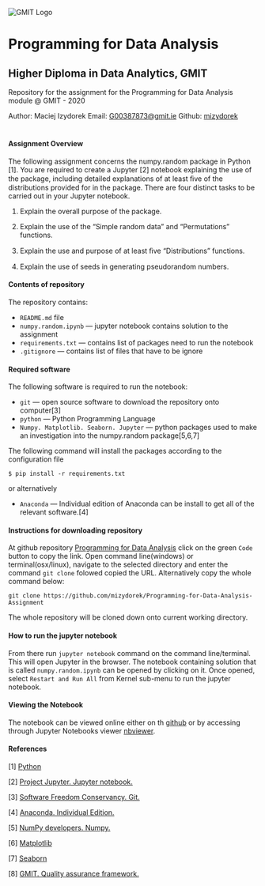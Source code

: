 
![GMIT Logo](http://password.gmit.ie/images/logo.png "GMIT Logos")
# Programming for Data Analysis

## Higher Diploma in Data Analytics, GMIT

Repository for the assignment for the Programming for Data Analysis module @ GMIT - 2020

Author: Maciej Izydorek Email: G00387873@gmit.ie Github: [mizydorek](https://github.com/mizydorek)

#

#### Assignment Overview

The following assignment concerns the numpy.random package in Python [1]. You are required to create a Jupyter [2] notebook explaining the use of the package, including detailed explanations of at least ﬁve of the distributions provided for in the package. There are four distinct tasks to be carried out in your Jupyter notebook. 

1. Explain the overall purpose of the package.

2. Explain the use of the “Simple random data” and “Permutations” functions. 

3. Explain the use and purpose of at least ﬁve “Distributions” functions. 

4. Explain the use of seeds in generating pseudorandom numbers.

#### Contents of repository

The repository contains:

* `README.md` file
* `numpy.random.ipynb` — jupyter notebook contains solution to the assignment
* `requirements.txt` — contains list of packages need to run the notebook
* `.gitignore` — contains list of files that have to be ignore

#### Required software

The following software is required to run the notebook:

* `git` — open source software to download the repository onto computer[3]
* `python` — Python Programming Language
* `Numpy. Matplotlib. Seaborn. Jupyter` — python packages used to make an investigation into the numpy.random package[5,6,7] 

The following command will install the packages according to the configuration file

```
$ pip install -r requirements.txt
```

or alternatively 

* `Anaconda` — Individual edition of Anaconda can be install to get all of the relevant software.[4]

#### Instructions for downloading repository

At github repository [Programming for Data Analysis](https://github.com/mizydorek/Programming-for-Data-Analysis-Assignment) click on the green `Code` button to copy the link. Open command line(windows) or terminal(osx/linux), navigate to the selected directory and enter the command `git clone` folowed copied the URL. Alternatively copy the whole command below:

```
git clone https://github.com/mizydorek/Programming-for-Data-Analysis-Assignment
```

The whole repository will be cloned down onto current working directory.

#### How to run the jupyter notebook

From there run `jupyter notebook` command on the command line/terminal. This will open Jupyter in the browser. The notebook containing solution that is called `numpy.random.ipynb` can be opened by clicking on it.
Once opened, select `Restart and Run All` from Kernel sub-menu to run the jupyter notebook.

#### Viewing the Notebook 

The notebook can be viewed online either on th [github](https://github.com/mizydorek/Programming-for-Data-Analysis-Assignment/blob/main/numpy.random.ipynb) or by accessing through Jupyter Notebooks viewer  [nbviewer](https://nbviewer.jupyter.org/github/mizydorek/Programming-for-Data-Analysis-Assignment/blob/main/numpy.random.ipynb).

#### References 

[1] [Python](https://www.python.org/downloads/) 

[2] [Project Jupyter. Jupyter notebook.](http://jupyter.org/)

[3] [Software Freedom Conservancy. Git.](https://git-scm.com/)

[4] [Anaconda. Individual Edition.](https://www.anaconda.com/products/individual)

[5] [NumPy developers. Numpy.](http://www.numpy.org/)

[6] [Matplotlib](https://matplotlib.org/)

[7] [Seaborn](https://seaborn.pydata.org/)

[8] [GMIT. Quality assurance framework.](https://www.gmit.ie/general/quality-assurance-framework)
